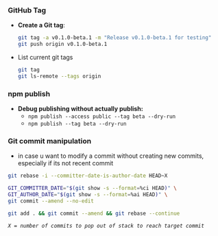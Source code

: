 ### GitHub Tag
- **Create a Git tag**:  
  ```bash
  git tag -a v0.1.0-beta.1 -m "Release v0.1.0-beta.1 for testing"
  git push origin v0.1.0-beta.1
  ```
- List current git tags
    ```bash
    git tag
    git ls-remote --tags origin
    ```
### npm publish

- **Debug publishing without actually publish:**
    - `npm publish --access public --tag beta --dry-run`
    - `npm publish --tag beta --dry-run`


### Git commit manipulation

- in case u want to modify a commit without creating new commits, especially if its not recent commit
```bash
git rebase -i --committer-date-is-author-date HEAD~X

GIT_COMMITTER_DATE="$(git show -s --format=%ci HEAD)" \
GIT_AUTHOR_DATE="$(git show -s --format=%ai HEAD)" \
git commit --amend --no-edit

git add . && git commit --amend && git rebase --continue
```
_`X = number of commits to pop out of stack to reach target commit`_